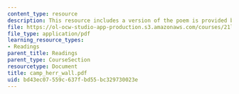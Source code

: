 ```yaml
---
content_type: resource
description: This resource includes a version of the poem is provided by Thomas Campion.
file: https://ol-ocw-studio-app-production.s3.amazonaws.com/courses/21l-004-major-poets-fall-2001/bd43ec07559c637fbd55bc329730023e_camp_herr_wall.pdf
file_type: application/pdf
learning_resource_types:
- Readings
parent_title: Readings
parent_type: CourseSection
resourcetype: Document
title: camp_herr_wall.pdf
uid: bd43ec07-559c-637f-bd55-bc329730023e
---
```

